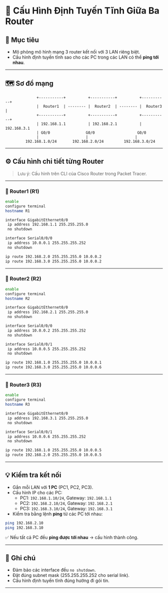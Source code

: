 # 🚀 Cấu Hình Định Tuyến Tĩnh Giữa Ba Router

## 🎯 Mục tiêu

- Mô phỏng mô hình mạng 3 router kết nối với 3 LAN riêng biệt.
- Cấu hình định tuyến tĩnh sao cho các PC trong các LAN có thể **ping tới nhau**.

---

## 🗺️ Sơ đồ mạng

```
              +-----------+          +-----------+          +-----------+
              |  Router1  | -------- |  Router2  | -------- |  Router3  |
              +-----------+          +-----------+          +-----------+
              | 192.168.1.1          | 192.168.2.1          | 192.168.3.1
              | G0/0                G0/0                   G0/0
              |                     |                     |
         192.168.1.0/24       192.168.2.0/24         192.168.3.0/24
```

---

## ⚙️ Cấu hình chi tiết từng Router

> Lưu ý: Cấu hình trên CLI của Cisco Router trong Packet Tracer.

---

### 🔹 Router1 (R1)

```bash
enable
configure terminal
hostname R1

interface GigabitEthernet0/0
 ip address 192.168.1.1 255.255.255.0
 no shutdown

interface Serial0/0/0
 ip address 10.0.0.1 255.255.255.252
 no shutdown

ip route 192.168.2.0 255.255.255.0 10.0.0.2
ip route 192.168.3.0 255.255.255.0 10.0.0.2
```

---

### 🔹 Router2 (R2)

```bash
enable
configure terminal
hostname R2

interface GigabitEthernet0/0
 ip address 192.168.2.1 255.255.255.0
 no shutdown

interface Serial0/0/0
 ip address 10.0.0.2 255.255.255.252
 no shutdown

interface Serial0/0/1
 ip address 10.0.0.5 255.255.255.252
 no shutdown

ip route 192.168.1.0 255.255.255.0 10.0.0.1
ip route 192.168.3.0 255.255.255.0 10.0.0.6
```

---

### 🔹 Router3 (R3)

```bash
enable
configure terminal
hostname R3

interface GigabitEthernet0/0
 ip address 192.168.3.1 255.255.255.0
 no shutdown

interface Serial0/0/1
 ip address 10.0.0.6 255.255.255.252
 no shutdown

ip route 192.168.1.0 255.255.255.0 10.0.0.5
ip route 192.168.2.0 255.255.255.0 10.0.0.5
```

---

## 💡 Kiểm tra kết nối

- Gắn mỗi LAN với **1 PC** (PC1, PC2, PC3).
- Cấu hình IP cho các PC:
  - PC1: `192.168.1.10/24`, Gateway: `192.168.1.1`
  - PC2: `192.168.2.10/24`, Gateway: `192.168.2.1`
  - PC3: `192.168.3.10/24`, Gateway: `192.168.3.1`
- Kiểm tra bằng lệnh **ping** từ các PC tới nhau:
  
```bash
ping 192.168.2.10
ping 192.168.3.10
```

✅ Nếu tất cả PC đều **ping được tới nhau** → cấu hình thành công.

---

## 📌 Ghi chú

- Đảm bảo các interface đều `no shutdown`.
- Đặt đúng subnet mask (255.255.255.252 cho serial link).
- Cấu hình định tuyến tĩnh đúng hướng đi gói tin.

---
